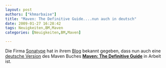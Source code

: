 ```yaml
---
layout: post
authors: ["khmarbaise"]
title: "Maven: The Definitive Guide....nun auch in deutsch"
date: 2009-01-27 16:28:42
tags: Neuigkeiten,BM,Maven
categories: [Neuigkeiten,BM,Maven]

---
```

Die Firma <a href="http://www.sonatype.com">Sonatype</a> hat in ihrem <a href="http://blogs.sonatype.com/people/2009/01/book-encoding-fixed-hint-for-our-german-readers/">Blog</a> bekannt gegeben, dass nun auch eine <a href="http://books.sonatype.com/maven-book/reference_de/public-book.html">deutsche Version</a> des Maven Buches <strong><a href="http://books.sonatype.com/maven-book/index.html">Maven: The Definitive Guide</a></strong> in Arbeit ist.
